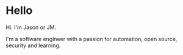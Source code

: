 # Hello

Hi.  I'm Jason or JM.

I'm a software engineer with a passion for automation, open source, security and learning.
